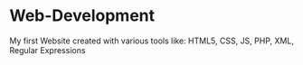 # Web-Development
My first Website created with various tools like: HTML5, CSS, JS, PHP, XML, Regular Expressions
